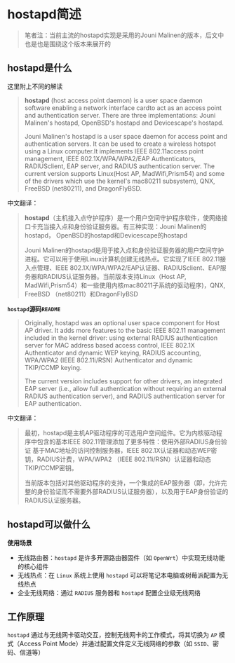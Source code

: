 # hostapd简述

> 笔者注：当前主流的hostapd实现是采用的Jouni Malinen的版本，后文中也是也是围绕这个版本来展开的

## hostapd是什么

这里附上不同的解读

[//]: wikipedia:https://en.wikipedia.org/wiki/Hostapd

> **hostapd** (host access point daemon) is a user space daemon software enabling a network interface cardto act as an access point and authentication server. There are three implementations: Jouni Malinen's hostapd, OpenBSD's hostapd and Devicescape's hostapd.
>
> Jouni Malinen's hostapd is a user space daemon for access point and authentication servers. It can be used to create a wireless hotspot using a Linux computer.It implements IEEE 802.11access point management, IEEE 802.1X/WPA/WPA2/EAP Authenticators, RADIUSclient, EAP server, and RADIUS authentication server. The current version supports Linux(Host AP, MadWifi,Prism54) and some of the drivers which use the kernel's mac80211 subsystem), QNX, FreeBSD (net80211), and DragonFlyBSD.

中文翻译：

>**hostapd**（主机接入点守护程序）是一个用户空间守护程序软件，使网络接口卡充当接入点和身份验证服务器。有三种实现：Jouni Malinen的hostapd， OpenBSD的hostapd和Devicescape的hostapd
>
>Jouni Malinen的hostapd是用于接入点和身份验证服务器的用户空间守护进程。它可以用于使用Linux计算机创建无线热点。它实现了IEEE 802.11接入点管理、IEEE 802.1X/WPA/WPA2/EAP认证器、RADIUSclient、EAP服务器和RADIUS认证服务器。当前版本支持Linux（Host AP, MadWifi,Prism54）和一些使用内核mac80211子系统的驱动程序)，QNX, FreeBSD （net80211）和DragonFlyBSD

**`hostapd`源码`README`**

> Originally, hostapd was an optional user space component for Host AP driver. It adds more features to the basic IEEE 802.11 management included in the kernel driver: using external RADIUS authentication
> server for MAC address based access control, IEEE 802.1X Authenticator and dynamic WEP keying, RADIUS accounting, WPA/WPA2 (IEEE 802.11i/RSN) Authenticator and dynamic TKIP/CCMP keying.
>
> The current version includes support for other drivers, an integrated EAP server (i.e., allow full authentication without requiring an external RADIUS authentication server), and RADIUS authentication server for EAP authentication.

中文翻译：

> 最初，hostapd是主机AP驱动程序的可选用户空间组件。它为内核驱动程序中包含的基本IEEE 802.11管理添加了更多特性：使用外部RADIUS身份验证
> 基于MAC地址的访问控制服务器，IEEE 802.1X认证器和动态WEP密钥，RADIUS计费，WPA/WPA2 （IEEE 802.11i/RSN）认证器和动态TKIP/CCMP密钥。
>
> 当前版本包括对其他驱动程序的支持，一个集成的EAP服务器（即，允许完整的身份验证而不需要外部RADIUS认证服务器），以及用于EAP身份验证的RADIUS认证服务器。

## hostapd可以做什么

**使用场景**

- 无线路由器：`hostapd` 是许多开源路由器固件（如 `OpenWrt`）中实现无线功能的核心组件
- 无线热点：在 `Linux` 系统上使用 `hostapd` 可以将笔记本电脑或树莓派配置为无线热点
- 企业无线网络：通过 `RADIUS` 服务器和 `hostapd` 配置企业级无线网络

## 工作原理

`hostapd` 通过与无线网卡驱动交互，控制无线网卡的工作模式，将其切换为 `AP` 模式（Access Point Mode）并通过配置文件定义无线网络的参数（如 `SSID`、密码、信道等）
